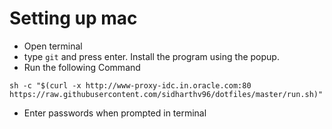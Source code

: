 # Setting up mac

- Open terminal
- type `git` and press enter. Install the program using the popup.
- Run the following Command

```
sh -c "$(curl -x http://www-proxy-idc.in.oracle.com:80 https://raw.githubusercontent.com/sidharthv96/dotfiles/master/run.sh)"
```

- Enter passwords when prompted in terminal
